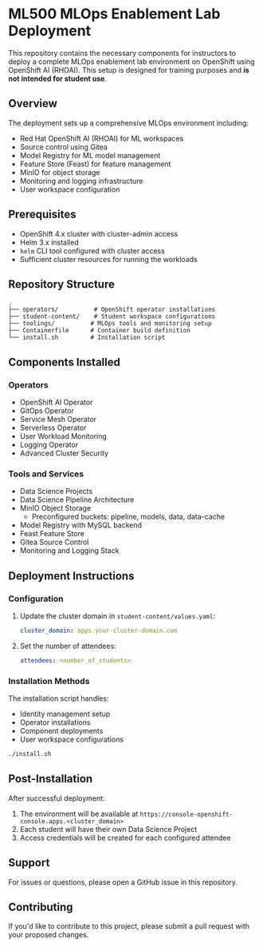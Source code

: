 # ML500 MLOps Enablement Lab Deployment

This repository contains the necessary components for instructors to deploy a complete MLOps enablement lab environment on OpenShift using OpenShift AI (RHOAI). This setup is designed for training purposes and **is not intended for student use**.

## Overview

The deployment sets up a comprehensive MLOps environment including:

- Red Hat OpenShift AI (RHOAI) for ML workspaces
- Source control using Gitea
- Model Registry for ML model management
- Feature Store (Feast) for feature management
- MinIO for object storage
- Monitoring and logging infrastructure
- User workspace configuration

## Prerequisites

- OpenShift 4.x cluster with cluster-admin access
- Helm 3.x installed
- `helm` CLI tool configured with cluster access
- Sufficient cluster resources for running the workloads

## Repository Structure

```
.
├── operators/          # OpenShift operator installations
├── student-content/    # Student workspace configurations
├── toolings/          # MLOps tools and monitoring setup
├── Containerfile      # Container build definition
└── install.sh         # Installation script
```

## Components Installed

### Operators
- OpenShift AI Operator
- GitOps Operator
- Service Mesh Operator
- Serverless Operator
- User Workload Monitoring
- Logging Operator
- Advanced Cluster Security

### Tools and Services
- Data Science Projects
- Data Science Pipeline Architecture
- MinIO Object Storage
  - Preconfigured buckets: pipeline, models, data, data-cache
- Model Registry with MySQL backend
- Feast Feature Store
- Gitea Source Control
- Monitoring and Logging Stack

## Deployment Instructions

### Configuration

1. Update the cluster domain in `student-content/values.yaml`:
   ```yaml
   cluster_domain: apps.your-cluster-domain.com
   ```

2. Set the number of attendees:
   ```yaml
   attendees: <number_of_students>
   ```

### Installation Methods

The installation script handles:
- Identity management setup
- Operator installations
- Component deployments
- User workspace configurations

```bash
./install.sh
```

## Post-Installation

After successful deployment:
1. The environment will be available at `https://console-openshift-console.apps.<cluster_domain>`
2. Each student will have their own Data Science Project
3. Access credentials will be created for each configured attendee

## Support

For issues or questions, please open a GitHub issue in this repository.

## Contributing

If you'd like to contribute to this project, please submit a pull request with your proposed changes.
